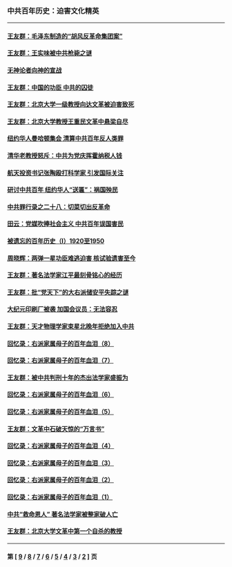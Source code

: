 ### 中共百年历史：迫害文化精英
---
#### [王友群：毛泽东制造的“胡风反革命集团案”](../../pages/nf1176111/n13324909.md?11130430) 
#### [王友群：王实味被中共枪毙之谜](../../pages/nf1176111/n13307502.md?11130430) 
#### [无神论者向神的宣战](../../pages/nf1176111/n13281535.md?11130430) 
#### [王友群：中国的功臣 中共的囚徒](../../pages/nf1176111/n13291790.md?11130430) 
#### [王友群：北京大学一级教授向达文革被迫害致死](../../pages/nf1176111/n13150966.md?11130430) 
#### [王友群：北京大学教授王重民文革中悬梁自尽](../../pages/nf1176111/n13084645.md?11130430) 
#### [纽约华人曼哈顿集会 清算中共百年反人类罪](../../pages/nf1176111/n13084157.md?11130430) 
#### [清华老教授怒斥：中共为党庆挥霍纳税人钱](../../pages/nf1176111/n13071430.md?11130430) 
#### [航天投资书记张陶殴打科学家 引发国际关注](../../pages/nf1176111/n13069132.md?11130430) 
#### [研讨中共百年 纽约华人“送匾”：祸国殃民](../../pages/nf1176111/n13057367.md?11130430) 
#### [中共罪行录之二十八：切菜切出反革命](../../pages/nf1176111/n13030600.md?11130430) 
#### [田云：党媒吹捧社会主义 中共百年误国害民](../../pages/nf1176111/n13006682.md?11130430) 
#### [被遗忘的百年历史（I）1920至1950](../../pages/nf1176111/n12986411.md?11130430) 
#### [周晓辉：两弹一星功臣难逃迫害 核试验遗害至今](../../pages/nf1176111/n12974997.md?11130430) 
#### [王友群：著名法学家江平最刻骨铭心的经历](../../pages/nf1176111/n12970787.md?11130430) 
#### [王友群：批“党天下”的大右派储安平失踪之谜](../../pages/nf1176111/n12954229.md?11130430) 
#### [大纪元印刷厂被袭 加国会议员：无法容忍](../../pages/nf1176111/n12883028.md?11130430) 
#### [王友群：天才物理学家束星北晚年拒绝加入中共](../../pages/nf1176111/n12792913.md?11130430) 
#### [回忆录：右派家属母子的百年血泪（8）](../../pages/nf1176111/n12706196.md?11130430) 
#### [回忆录：右派家属母子的百年血泪（7）](../../pages/nf1176111/n12706191.md?11130430) 
#### [王友群：被中共判刑十年的杰出法学家盛振为](../../pages/nf1176111/n12706141.md?11130430) 
#### [回忆录：右派家属母子的百年血泪（6）](../../pages/nf1176111/n12698863.md?11130430) 
#### [回忆录：右派家属母子的百年血泪（5）](../../pages/nf1176111/n12692515.md?11130430) 
#### [王友群：文革中石破天惊的“万言书”](../../pages/nf1176111/n12690994.md?11130430) 
#### [回忆录：右派家属母子的百年血泪（4）](../../pages/nf1176111/n12686410.md?11130430) 
#### [回忆录：右派家属母子的百年血泪（3）](../../pages/nf1176111/n12683820.md?11130430) 
#### [回忆录：右派家属母子的百年血泪（2）](../../pages/nf1176111/n12679738.md?11130430) 
#### [回忆录：右派家属母子的百年血泪（1）](../../pages/nf1176111/n12678112.md?11130430) 
#### [中共“救命恩人” 著名法学家被整家破人亡](../../pages/nf1176111/n12658168.md?11130430) 
#### [王友群：北京大学文革中第一个自杀的教授](../../pages/nf1176111/n12632697.md?11130430) 

---
#### 第 [ [9](./9.md?11130430) / [8](./8.md?11130430) / [7](./7.md?11130430) / [6](./6.md?11130430) / [5](./5.md?11130430) / [4](./4.md?11130430) / [3](./3.md?11130430) / [2](./2.md?11130430) ] 页
